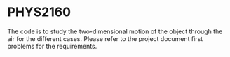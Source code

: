 # PHYS2160
The code is to study the two-dimensional motion of the object through the air for the different cases.
Please refer to the project document first problems for the requirements.
